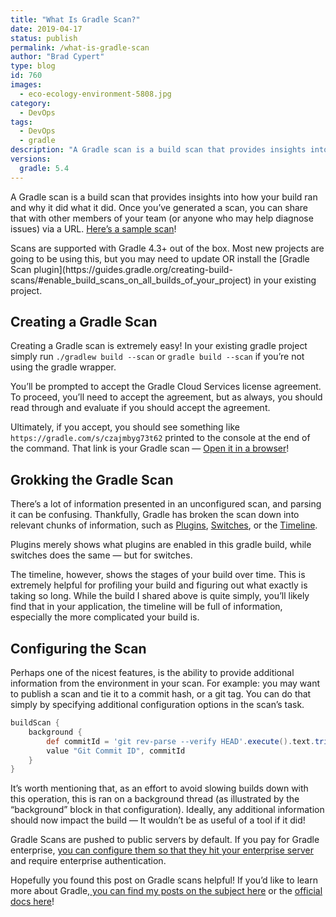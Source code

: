 ```yaml
---
title: "What Is Gradle Scan?"
date: 2019-04-17
status: publish
permalink: /what-is-gradle-scan
author: "Brad Cypert"
type: blog
id: 760
images:
  - eco-ecology-environment-5808.jpg
category:
  - DevOps
tags:
  - DevOps
  - gradle
description: "A Gradle scan is a build scan that provides insights into how your build ran and why it did what it did. Scans are shareable and configurable."
versions:
  gradle: 5.4
---
```




A Gradle scan is a build scan that provides insights into how your build ran and why it did what it did. Once you’ve generated a scan, you can share that with other members of your team (or anyone who may help diagnose issues) via a URL. [Here’s a sample scan](https://gradle.com/s/czajmbyg73t62)!

<HeadsUp title="Heads Up!">
  Scans are supported with Gradle 4.3+ out of the box. Most new projects are
  going to be using this, but you may need to update OR install the [Gradle Scan
  plugin](https://guides.gradle.org/creating-build-scans/#enable_build_scans_on_all_builds_of_your_project)
  in your existing project.
</HeadsUp>

## Creating a Gradle Scan

Creating a Gradle scan is extremely easy! In your existing gradle project simply run `./gradlew build --scan` or `gradle build --scan` if you’re not using the gradle wrapper.

You’ll be prompted to accept the Gradle Cloud Services license agreement. To proceed, you’ll need to accept the agreement, but as always, you should read through and evaluate if you should accept the agreement.

Ultimately, if you accept, you should see something like `https://gradle.com/s/czajmbyg73t62` printed to the console at the end of the command. That link is your Gradle scan — [Open it in a browser](https://gradle.com/s/czajmbyg73t62)!

## Grokking the Gradle Scan

There’s a lot of information presented in an unconfigured scan, and parsing it can be confusing. Thankfully, Gradle has broken the scan down into relevant chunks of information, such as [Plugins](https://scans.gradle.com/s/czajmbyg73t62/plugins), [Switches](https://scans.gradle.com/s/czajmbyg73t62/switches), or the [Timeline](https://scans.gradle.com/s/czajmbyg73t62/timeline).

Plugins merely shows what plugins are enabled in this gradle build, while switches does the same — but for switches.

The timeline, however, shows the stages of your build over time. This is extremely helpful for profiling your build and figuring out what exactly is taking so long. While the build I shared above is quite simply, you’ll likely find that in your application, the timeline will be full of information, especially the more complicated your build is.

## Configuring the Scan

Perhaps one of the nicest features, is the ability to provide additional information from the environment in your scan. For example: you may want to publish a scan and tie it to a commit hash, or a git tag. You can do that simply by specifying additional configuration options in the scan’s task.

```gradle
buildScan {
    background {
        def commitId = 'git rev-parse --verify HEAD'.execute().text.trim()
        value "Git Commit ID", commitId
    }
}
```

It’s worth mentioning that, as an effort to avoid slowing builds down with this operation, this is ran on a background thread (as illustrated by the “background” block in that configuration). Ideally, any additional information should now impact the build — It wouldn’t be as useful of a tool if it did!

<HeadsUp title="A Note for Gradle Enterprise Users">
  Gradle Scans are pushed to public servers by default. If you pay for Gradle
  enterprise, <a target="_blank" href="https://docs.gradle.com/build-scan-plugin/?_ga=2.101945985.1677862482.1555510221-996774626.1548092762#set_the_location_of_your_gradle_enterprise_instance">you can configure them so that they hit your enterprise server</a>
  and require enterprise authentication.
</HeadsUp>

Hopefully you found this post on Gradle scans helpful! If you’d like to learn
more about Gradle,[ you can find my posts on the subject
here](/tags/gradle) or the [official docs
here](https://docs.gradle.org/current/userguide/userguide.html)!
